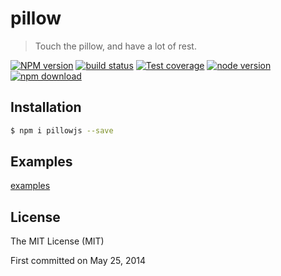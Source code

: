 # pillow

> Touch the pillow, and have a lot of rest.

[![NPM version][npm-image]][npm-url]
[![build status][travis-image]][travis-url]
[![Test coverage][coveralls-image]][coveralls-url]
[![node version][node-image]][node-url]
[![npm download][download-image]][download-url]

[npm-image]: https://img.shields.io/npm/v/pillowjs.svg?style=flat-square
[npm-url]: https://npmjs.org/package/pillowjs
[travis-image]: https://img.shields.io/travis/xudafeng/pillow.svg?style=flat-square
[travis-url]: https://travis-ci.org/xudafeng/pillow
[coveralls-image]: https://img.shields.io/coveralls/xudafeng/pillow.svg?style=flat-square
[coveralls-url]: https://coveralls.io/r/xudafeng/pillow?branch=master
[node-image]: https://img.shields.io/badge/node.js-%3E=_6-green.svg?style=flat-square
[node-url]: http://nodejs.org/download/
[download-image]: https://img.shields.io/npm/dm/pillowjs.svg?style=flat-square
[download-url]: https://npmjs.org/package/pillowjs

## Installation

``` bash
$ npm i pillowjs --save
```

## Examples

[examples](.)

## License

The MIT License (MIT)

First committed on May 25, 2014
